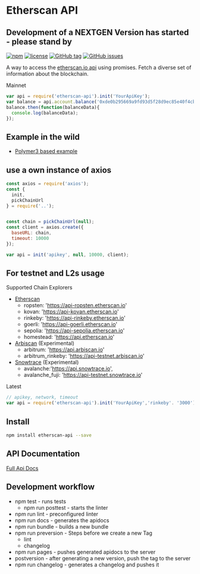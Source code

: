 # Etherscan API

## Development of a NEXTGEN Version has started - please stand by

[![npm](https://img.shields.io/npm/dt/etherscan-api.svg)](https://www.npmjs.com/package/etherscan-api)
[![license](https://img.shields.io/github/license/sebs/etherscan-api.svg)](https://github.com/sebs/etherscan-api/blob/master/LICENSE.md)
[![GitHub tag](https://img.shields.io/github/tag/sebs/etherscan-api.svg)](https://github.com/sebs/etherscan-api)
[![GitHub issues](https://img.shields.io/github/issues/sebs/etherscan-api.svg)](https://github.com/sebs/etherscan-api/issues)

A way to access the [etherscan.io api](https://etherscan.io/apis) using promises. Fetch a diverse set of information about the blockchain.

Mainnet


```javascript
var api = require('etherscan-api').init('YourApiKey');
var balance = api.account.balance('0xde0b295669a9fd93d5f28d9ec85e40f4cb697bae');
balance.then(function(balanceData){
  console.log(balanceData);
});
```
## Example in the wild

* [Polymer3 based example](https://github.com/hiherto-elements/test-app)


## use a own instance of axios

```js
const axios = require('axios');
const {
  init,
  pickChainUrl
} = require('..');


const chain = pickChainUrl(null);
const client = axios.create({
  baseURL: chain,
  timeout: 10000
});

var api = init('apikey', null, 10000, client);
```

## For testnet and L2s usage

Supported Chain Explorers

* [Etherscan](https://etherscan.io)
  * ropsten: 'https://api-ropsten.etherscan.io'
  * kovan: 'https://api-kovan.etherscan.io'
  * rinkeby: 'https://api-rinkeby.etherscan.io'
  * goerli: 'https://api-goerli.etherscan.io'
  * sepolia: 'https://api-sepolia.etherscan.io'
  * homestead: 'https://api.etherscan.io'
* [Arbiscan](https://arbiscan.io) (Experimental)
  * arbitrum: 'https://api.arbiscan.io'
  * arbitrum_rinkeby: 'https://api-testnet.arbiscan.io'
* [Snowtrace](https://snowtrace.io) (Experimental)
  * avalanche:'https://api.snowtrace.io',
  * avalanche_fuji: 'https://api-testnet.snowtrace.io'

Latest

```javascript
// apikey, network, timeout
var api = require('etherscan-api').init('YourApiKey','rinkeby'. '3000');
```

## Install

 ```bash
 npm install etherscan-api --save
 ```


## API Documentation

[Full Api Docs](https://sebs.github.io/etherscan-api/)


## Development workflow

* npm test  - runs tests
  * npm run posttest - starts the linter
* npm run lint - preconfigured linter
* npm run docs - generates the apidocs
* npm run bundle - builds a new bundle
* npm run preversion - Steps before we create a new Tag
  * lint
  * changelog
* npm run pages - pushes generated apidocs to the server
* postversion - after generating a new version, push the tag to the server
* npm run changelog - generates a changelog and pushes it
